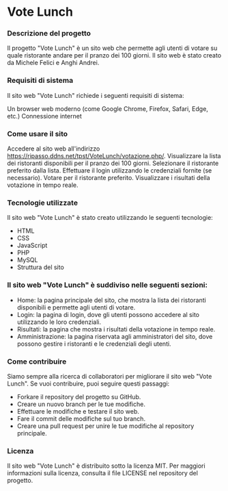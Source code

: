 # Vote Lunch
### Descrizione del progetto
Il progetto "Vote Lunch" è un sito web che permette agli utenti di votare su quale ristorante andare per il pranzo dei 100 giorni. Il sito web è stato creato da Michele Felici e Anghi Andrei.

### Requisiti di sistema
Il sito web "Vote Lunch" richiede i seguenti requisiti di sistema:

Un browser web moderno (come Google Chrome, Firefox, Safari, Edge, etc.)
Connessione internet

### Come usare il sito
Accedere al sito web all'indirizzo https://ripasso.ddns.net/tpst/VoteLunch/votazione.php/.
Visualizzare la lista dei ristoranti disponibili per il pranzo dei 100 giorni.
Selezionare il ristorante preferito dalla lista.
Effettuare il login utilizzando le credenziali fornite (se necessario).
Votare per il ristorante preferito.
Visualizzare i risultati della votazione in tempo reale.
### Tecnologie utilizzate
Il sito web "Vote Lunch" è stato creato utilizzando le seguenti tecnologie:

- HTML
- CSS
- JavaScript
- PHP
- MySQL
- Struttura del sito

### Il sito web "Vote Lunch" è suddiviso nelle seguenti sezioni:

- Home: la pagina principale del sito, che mostra la lista dei ristoranti disponibili e permette agli utenti di votare.
- Login: la pagina di login, dove gli utenti possono accedere al sito utilizzando le loro credenziali.
- Risultati: la pagina che mostra i risultati della votazione in tempo reale.
- Amministrazione: la pagina riservata agli amministratori del sito, dove possono gestire i ristoranti e le credenziali degli utenti.

### Come contribuire
Siamo sempre alla ricerca di collaboratori per migliorare il sito web "Vote Lunch". Se vuoi contribuire, puoi seguire questi passaggi:

- Forkare il repository del progetto su GitHub.
- Creare un nuovo branch per le tue modifiche.
- Effettuare le modifiche e testare il sito web.
- Fare il commit delle modifiche sul tuo branch.
- Creare una pull request per unire le tue modifiche al repository principale.

### Licenza
Il sito web "Vote Lunch" è distribuito sotto la licenza MIT. Per maggiori informazioni sulla licenza, consulta il file LICENSE nel repository del progetto.
